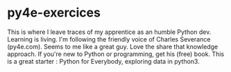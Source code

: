 # py4e-exercices

This is where I leave traces of my apprentice as an humble Python dev. Learning is living. I'm following the friendly voice of Charles Severance (py4e.com). Seems to me like a great guy. Love the share that knowledge approach. If you're new to Python or programming, get his (free) book. This is a great starter : Python for Everybody, exploring data in python3.
